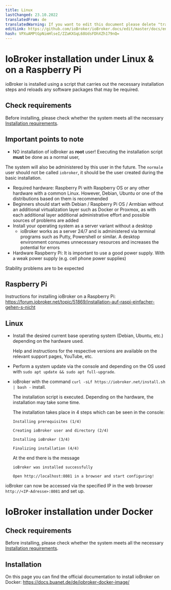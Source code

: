 ```yaml
---
title: Linux
lastChanged: 23.10.2022
translatedFrom: de
translatedWarning: If you want to edit this document please delete "translatedFrom" field, elsewise this document will be translated automatically again
editLink: https://github.com/ioBroker/ioBroker.docs/edit/master/docs/en/install/linux.md
hash: VPXuAMPtGpNimHlseI/ZZaKXGqL68UdsFDhXZh179nQ=
---
```

# IoBroker installation under Linux & on a Raspberry Pi
ioBroker is installed using a script that carries out the necessary installation steps and reloads any software packages that may be required.

## Check requirements
Before installing, please check whether the system meets all the necessary [Installation requirements](./requirements.md).

## Important points to note
- NO installation of ioBroker as **root** user! Executing the installation script **must** be done as a normal user,

The system will also be administered by this user in the future. The `normale` user should not be called `iobroker`, it should be the user created during the basic installation.

- Required hardware: Raspberry Pi with Raspberry OS or any other hardware with a common Linux. However, Debian, Ubuntu or one of the distributions based on them is recommended
- Beginners should start with Debian / Raspberry Pi OS / Armbian without an additional virtualization layer such as Docker or Proxmox, as with each additional layer additional administrative effort and possible sources of problems are added
- Install your operating system as a server variant without a desktop
  - ioBroker works as a server 24/7 and is administered via terminal programs such as Putty, Powershell or similar. A desktop environment consumes unnecessary resources and increases the potential for errors
- Hardware Raspberry Pi: It is important to use a good power supply. With a weak power supply (e.g. cell phone power supplies)

Stability problems are to be expected

## Raspberry Pi
Instructions for installing ioBroker on a Raspberry Pi: https://forum.iobroker.net/topic/51869/installation-auf-raspi-einfacher-gehen-s-nicht

## Linux
* Install the desired current base operating system (Debian, Ubuntu, etc.) depending on the hardware used.

  Help and instructions for the respective versions are available on the relevant support pages, YouTube, etc.

* Perform a system update via the console and depending on the OS used with ``sudo apt update && sudo apt full-upgrade``.

* ioBroker with the command ``curl -sLf https://iobroker.net/install.sh | bash -`` install.

  The installation script is executed. Depending on the hardware, the installation may take some time.

  The installation takes place in 4 steps which can be seen in the console:

  ``Installing prerequisites (1/4)``

  ``Creating ioBroker user and directory (2/4)``

  ``Installing ioBroker (3/4)``

  ``Finalizing installation (4/4)``

  At the end there is the message

  ``ioBroker was installed successfully``

  ``Open http://localhost:8081 in a browser and start configuring!``

ioBroker can now be accessed via the specified IP in the web browser ``http://<IP-Adresse>:8081`` and set up.

# IoBroker installation under Docker
## Check requirements
Before installing, please check whether the system meets all the necessary [Installation requirements](./requirements.md).

## Installation
On this page you can find the official documentation to install ioBroker on Docker: https://docs.buanet.de/de/iobroker-docker-image/